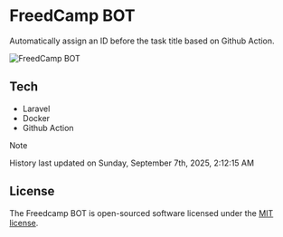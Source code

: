 # FreedCamp BOT

Automatically assign an ID before the task title based on Github Action.

![FreedCamp BOT](https://repository-images.githubusercontent.com/737932867/7d34798b-2680-471c-b089-a78a718d3d6a)

## Tech

- Laravel
- Docker
- Github Action

> [!NOTE]  
> History last updated on Sunday, September 7th, 2025, 2:12:15 AM

## License

The Freedcamp BOT is open-sourced software licensed under the [MIT license](https://opensource.org/licenses/MIT).

